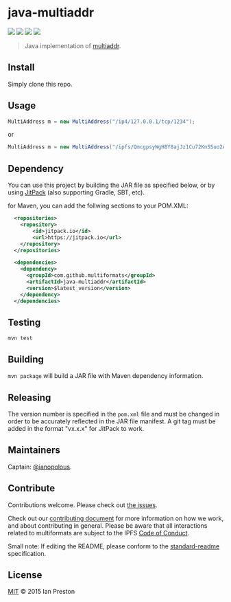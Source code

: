 # java-multiaddr

[![](https://img.shields.io/badge/made%20by-Protocol%20Labs-blue.svg?style=flat-square)](http://ipn.io)
[![](https://img.shields.io/badge/project-multiformats-blue.svg?style=flat-square)](https://github.com/multiformats/multiformats)
[![](https://img.shields.io/badge/freenode-%23ipfs-blue.svg?style=flat-square)](https://webchat.freenode.net/?channels=%23ipfs)
[![](https://img.shields.io/badge/readme%20style-standard-brightgreen.svg?style=flat-square)](https://github.com/RichardLitt/standard-readme)

> Java implementation of [multiaddr](https://github.com/multiformats/multiaddr).

## Install

Simply clone this repo.

## Usage

```java
MultiAddress m = new MultiAddress("/ip4/127.0.0.1/tcp/1234");
```
or

```java
MultiAddress m = new MultiAddress("/ipfs/QmcgpsyWgH8Y8ajJz1Cu72KnS5uo2Aa2LpzU7kinSupNKC");
```

## Dependency
You can use this project by building the JAR file as specified below, or by using [JitPack](https://jitpack.io/#multiformats/java-multiaddr/) (also supporting Gradle, SBT, etc).

for Maven, you can add the follwing sections to your POM.XML:
```xml
  <repositories>
    <repository>
        <id>jitpack.io</id>
        <url>https://jitpack.io</url>
    </repository>
  </repositories>

  <dependencies>
    <dependency>
      <groupId>com.github.multiformats</groupId>
      <artifactId>java-multiaddr</artifactId>
      <version>$latest_version</version>
    </dependency>
  </dependencies>
```

## Testing

`mvn test`

## Building

`mvn package` will build a JAR file with Maven dependency information.

## Releasing

The version number is specified in the `pom.xml` file and must be changed in order to be accurately reflected in the JAR file manifest. A git tag must be added in the format "vx.x.x" for JitPack to work.

## Maintainers

Captain: [@ianopolous](https://github.com/ianopolous).

## Contribute

Contributions welcome. Please check out [the issues](https://github.com/multiformats/java-multiaddr/issues).

Check out our [contributing document](https://github.com/multiformats/multiformats/blob/master/contributing.md) for more information on how we work, and about contributing in general. Please be aware that all interactions related to multiformats are subject to the IPFS [Code of Conduct](https://github.com/ipfs/community/blob/master/code-of-conduct.md).

Small note: If editing the README, please conform to the [standard-readme](https://github.com/RichardLitt/standard-readme) specification.

## License

[MIT](LICENSE) © 2015 Ian Preston

